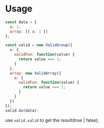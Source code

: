 # Usage

```javascript
const data = {
  a: 1,
  array: [{ a: 1 }]
};

const valid = new ValidGroup({
  a: {
    validFun: function(value) {
      return value === 1;
    }
  },
  array: new ValidArray({
    a: {
      validFun: function(value) {
        return value === 1;
      }
    }
  })
});
valid.do(data);
```
use `valid.valid` to get the result(true | false);
